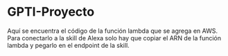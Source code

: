 # GPTI-Proyecto

Aquí se encuentra el código de la función lambda que se agrega en AWS. Para conectarlo a la skill de Alexa solo hay que copiar el ARN de la función lambda y pegarlo en el endpoint de la skill.